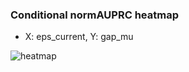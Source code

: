 ### Conditional normAUPRC heatmap

- X: eps_current, Y: gap_mu

![heatmap](/home/elicer/project_0814_2/results/20250814-123600/holdout/conditional_heatmap_eps_current_vs_gap_mu.png)
